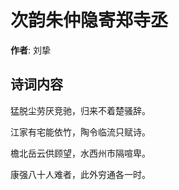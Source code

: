 # 次韵朱仲隐寄郑寺丞

**作者**: 刘挚

## 诗词内容

猛脱尘劳厌竞驰，归来不着楚骚辞。

江家有宅能依竹，陶令临流只赋诗。

檐北岳云供顾望，水西州市隔喧卑。

康强八十人难者，此外穷通各一时。

